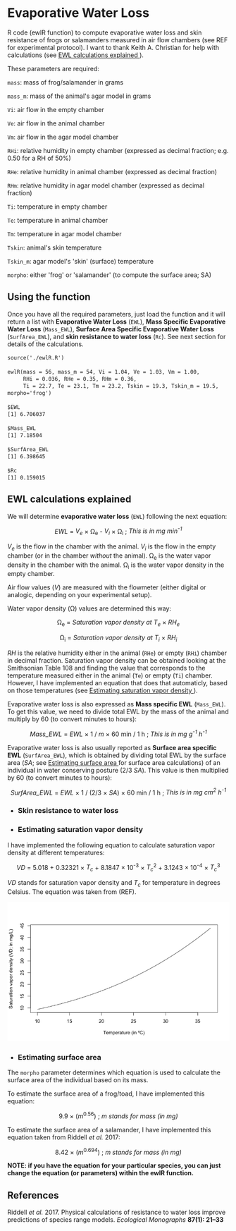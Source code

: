 # Evaporative Water Loss

R code (ewlR function) to compute evaporative water loss and skin resistance of frogs or salamanders measured in air flow chambers (see REF for experimental protocol). I want to thank Keith A. Christian for help with calculations (see [ EWL calculations explained ](#ewl-calculations-explained)). 

These parameters are required:

`mass`: mass of frog/salamander in grams

`mass_m`: mass of the animal's agar model in grams

`Vi`: air flow in the empty chamber

`Ve`: air flow in the animal chamber

`Vm`: air flow in the agar model chamber

`RHi`: relative humidity in empty chamber (expressed as decimal fraction; e.g. 0.50 for a RH of 50%)

`RHe`: relative humidity in animal chamber (expressed as decimal fraction)

`RHm`: relative humidity in agar model chamber (expressed as decimal fraction)

`Ti`: temperature in empty chamber

`Te`: temperature in animal chamber

`Tm`: temperature in agar model chamber

`Tskin`: animal's skin temperature

`Tskin_m`: agar model's 'skin' (surface) temperature

`morpho`: either 'frog' or 'salamander' (to compute the surface area; SA)

## Using the function
Once you have all the required parameters, just load the function and it will return a list with **Evaporative Water Loss** (`EWL`), **Mass Specific Evaporative Water Loss** (`Mass_EWL`), **Surface Area Specific Evaporative Water Loss** (`SurfArea_EWL`), and **skin resistance to water loss** (`Rc`). See next section for details of the calculations. 

```{r}
source('./ewlR.R')

ewlR(mass = 56, mass_m = 54, Vi = 1.04, Ve = 1.03, Vm = 1.00, 
     RHi = 0.036, RHe = 0.35, RHm = 0.36,
     Ti = 22.7, Te = 23.1, Tm = 23.2, Tskin = 19.3, Tskin_m = 19.5, morpho='frog')

$EWL
[1] 6.706037

$Mass_EWL
[1] 7.18504

$SurfArea_EWL
[1] 6.398645

$Rc
[1] 0.159015

```

## EWL calculations explained

We will determine **evaporative water loss** (`EWL`) following the next equation:

<p align="center">
<i>EWL</i> = <i>V<sub>e</sub></i> &times; &Omega;<sub>e</sub> - <i>V<sub>i</sub></i> &times; &Omega;<sub>i</sub> ; <i>This is in mg min<sup>-1</sup></i>
</p>

*V<sub>e</sub>* is the flow in the chamber with the animal. *V<sub>i</sub>* is the flow in the empty chamber (or in the chamber *without* the animal). &Omega;<sub>e</sub> is the water vapor density in the chamber with the animal. &Omega;<sub>i</sub> is the water vapor density in the empty chamber. 

Air flow values (*V*) are measured with the flowmeter (either digital or analogic, depending on your experimental setup). 

Water vapor density (&Omega;) values are determined this way:

<p align="center">
&Omega;<sub>e</sub> = <i>Saturation vapor density at T<sub>e</sub></i> &times; <i>RH<sub>e</sub></i>
</p>

<p align="center">
&Omega;<sub>i</sub> = <i>Saturation vapor density at T<sub>i</sub></i> &times; <i>RH<sub>i</sub></i>
</p>

*RH* is the relative humidity either in the animal (`RHe`) or empty (`RHi`) chamber in decimal fraction. Saturation vapor density can be obtained looking at the Smithsonian Table 108 and finding the value that corresponds to the temperature measured either in the animal (`Te`) or empty (`Ti`) chamber. However, I have implemented an equation that does that automaticly, based on those temperatures (see [ Estimating saturation vapor density ](#estimating-saturation-vapor-density)).


Evaporative water loss is also expressed as **Mass specific EWL** (`Mass_EWL`). To get this value, we need to divide total EWL by the mass of the animal and multiply by 60 (to convert minutes to hours):

<p align="center">
<i>Mass_EWL</i> = <i>EWL</i> &times; <span class="fraction"> 1 / <i>m</i> </span> &times; <span class="fraction"> 60 min / 1 h </span> ; <i>This is in mg g<sup>-1</sup> h<sup>-1</sup></i>
</p>

Evaporative water loss is also usually reported as **Surface area specific EWL** (`SurfArea_EWL`), which is obtained by dividing total EWL by the surface area (*SA*; see [ Estimating surface area ](#estimating-surface-area) for surface area calculations) of an individual in water conserving posture (2/3 *SA*). This value is then multiplied by 60 (to convert minutes to hours):

<p align="center">
<i>SurfArea_EWL</i> = <i>EWL</i> &times; <span class="fraction"> 1 / (2/3 &times; <i>SA</i>) </span> &times; <span class="fraction"> 60 min / 1 h </span> ; <i>This is in mg cm<sup>2</sup> h<sup>-1</sup></i>
</p>


* ### Skin resistance to water loss



* ### Estimating saturation vapor density

I have implemented the following equation to calculate saturation vapor density at different temperatures:

<p align="center">
<i>VD</i> = 5.018 + 0.32321 &times; <i>T<sub>c</sub></i> + 8.1847 &times; 10<sup>-3</sup> &times; <i>T<sub>c</sub></i><sup>2</sup> + 3.1243 &times; 10<sup>-4</sup> &times; <i>T<sub>c</sub></i><sup>3</sup>
</p>

*VD* stands for saturation vapor density and *T<sub>c</sub>* for temperature in degrees Celsius. The equation was taken from (REF).


![VD](./images/VD_plot.png)

* ### Estimating surface area

The `morpho` parameter determines which equation is used to calculate the surface area of the individual based on its mass. 

To estimate the surface area of a frog/toad, I have implemented this equation:

<p align="center">
9.9 &times; (<i>m</i><sup>0.56</sup>) ; <i>m stands for mass (in mg)</i>
</p>

To estimate the surface area of a salamander, I have implemented this equation taken from Riddell *et al.* 2017:

<p align="center">
8.42 &times; (<i>m</i><sup>0.694</sup>) ; <i>m stands for mass (in mg)</i>
</p>

**NOTE: if you have the equation for your particular species, you can just change the equation (or parameters) within the ewlR function.**

## References

Riddell *et al.* 2017. Physical calculations of resistance to water loss improve predictions of species range models. *Ecological Monographs* **87(1): 21–33**

